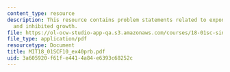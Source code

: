 ```yaml
---
content_type: resource
description: This resource contains problem statements related to exponential growth
  and inhibited growth.
file: https://ol-ocw-studio-app-qa.s3.amazonaws.com/courses/18-01sc-single-variable-calculus-fall-2010/3a605920f61fe4414a84e6393c68252c_MIT18_01SCF10_ex40prb.pdf
file_type: application/pdf
resourcetype: Document
title: MIT18_01SCF10_ex40prb.pdf
uid: 3a605920-f61f-e441-4a84-e6393c68252c
---
```

